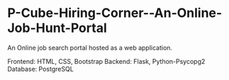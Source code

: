 # P-Cube-Hiring-Corner--An-Online-Job-Hunt-Portal
An Online job search portal hosted as a web application.


Frontend: HTML, CSS, Bootstrap
Backend: Flask, Python-Psycopg2
Database: PostgreSQL
